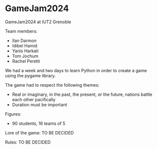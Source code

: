 # GameJam2024
GameJam2024 at IUT2 Grenoble

Team members:
- Ilan Darmon
- Idibeï Hamid
- Yanis Harkati
- Tom Jochum
- Rachel Peretti

We had a week and two days to learn Python in order to create a game using the pygame library.

The game had to respect the following themes:
- Real or imaginary, in the past, the present, or the future, nations battle each other pacifically 
- Duration must be important


Figures:
- 90 students, 16 teams of 5


Lore of the game:
TO BE DECIDED


Rules:
TO BE DECIDED





